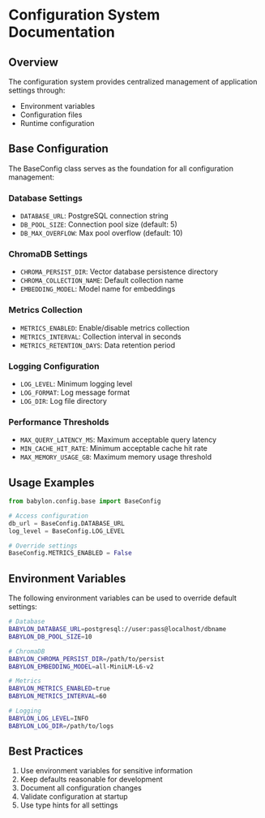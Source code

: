 # Configuration System Documentation

## Overview

The configuration system provides centralized management of application settings through:
- Environment variables
- Configuration files
- Runtime configuration

## Base Configuration

The BaseConfig class serves as the foundation for all configuration management:

### Database Settings
- `DATABASE_URL`: PostgreSQL connection string
- `DB_POOL_SIZE`: Connection pool size (default: 5)
- `DB_MAX_OVERFLOW`: Max pool overflow (default: 10)

### ChromaDB Settings
- `CHROMA_PERSIST_DIR`: Vector database persistence directory
- `CHROMA_COLLECTION_NAME`: Default collection name
- `EMBEDDING_MODEL`: Model name for embeddings

### Metrics Collection
- `METRICS_ENABLED`: Enable/disable metrics collection
- `METRICS_INTERVAL`: Collection interval in seconds
- `METRICS_RETENTION_DAYS`: Data retention period

### Logging Configuration
- `LOG_LEVEL`: Minimum logging level
- `LOG_FORMAT`: Log message format
- `LOG_DIR`: Log file directory

### Performance Thresholds
- `MAX_QUERY_LATENCY_MS`: Maximum acceptable query latency
- `MIN_CACHE_HIT_RATE`: Minimum acceptable cache hit rate
- `MAX_MEMORY_USAGE_GB`: Maximum memory usage threshold

## Usage Examples

```python
from babylon.config.base import BaseConfig

# Access configuration
db_url = BaseConfig.DATABASE_URL
log_level = BaseConfig.LOG_LEVEL

# Override settings
BaseConfig.METRICS_ENABLED = False
```

## Environment Variables

The following environment variables can be used to override default settings:

```bash
# Database
BABYLON_DATABASE_URL=postgresql://user:pass@localhost/dbname
BABYLON_DB_POOL_SIZE=10

# ChromaDB
BABYLON_CHROMA_PERSIST_DIR=/path/to/persist
BABYLON_EMBEDDING_MODEL=all-MiniLM-L6-v2

# Metrics
BABYLON_METRICS_ENABLED=true
BABYLON_METRICS_INTERVAL=60

# Logging
BABYLON_LOG_LEVEL=INFO
BABYLON_LOG_DIR=/path/to/logs
```

## Best Practices

1. Use environment variables for sensitive information
2. Keep defaults reasonable for development
3. Document all configuration changes
4. Validate configuration at startup
5. Use type hints for all settings
